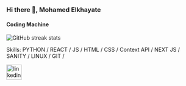 ### Hi there 👋, Mohamed Elkhayate

#### Coding Machine


![GitHub streak stats](https://github-readme-streak-stats.herokuapp.com/?user=ELKHAYATE)  


Skills: PYTHON / REACT / JS / HTML / CSS / Context API / NEXT JS / SANITY / LINUX / GIT /

[<img src='https://cdn.jsdelivr.net/npm/simple-icons@3.0.1/icons/linkedin.svg' alt='linkedin' height='40'>](https://www.linkedin.com/in/mohamed-elkhayate-4535a91b6/)  





